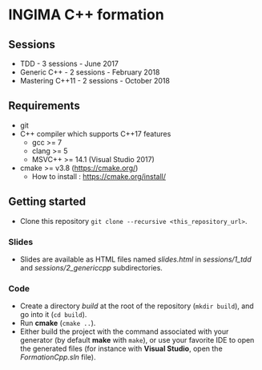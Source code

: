 # INGIMA C++ formation

## Sessions

* TDD - 3 sessions - June 2017
* Generic C++ - 2 sessions - February 2018
* Mastering C++11 - 2 sessions - October 2018

## Requirements

* git
* C++ compiler which supports C++17 features
  - gcc >= 7
  - clang >= 5
  - MSVC++ >= 14.1 (Visual Studio 2017)
* cmake >= v3.8 (https://cmake.org/)
  - How to install : https://cmake.org/install/

## Getting started

* Clone this repository
 `git clone --recursive <this_repository_url>`.

### Slides

* Slides are available as HTML files named *slides.html* in *sessions/1_tdd* and
  *sessions/2_genericcpp* subdirectories.

### Code
* Create a directory *build* at the root of the repository (`mkdir build`), and
  go into it (`cd build`).
* Run **cmake** (`cmake ..`).
* Either build the project with the command associated with your generator (by
  default **make** with `make`), or use your favorite IDE to open the generated
  files (for instance with **Visual Studio**, open the *FormationCpp.sln* file).
